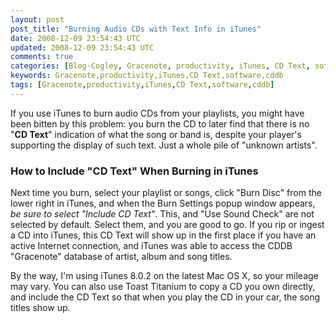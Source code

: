 ```yaml
---           
layout: post
post_title: "Burning Audio CDs with Text Info in iTunes"
date: 2008-12-09 23:54:43 UTC
updated: 2008-12-09 23:54:43 UTC
comments: true
categories: [Blog-Cogley, Gracenote, productivity, iTunes, CD Text, software, cddb]
keywords: Gracenote,productivity,iTunes,CD Text,software,cddb
tags: [Gracenote,productivity,iTunes,CD Text,software,cddb]
---
```

 

[](http://www.flickr.com/photos/81796435@N00/3095952585 "View 'iTunes - Burning Audio CDs with Text Info' on Flickr.com")If you use iTunes to burn audio CDs from your playlists, you might have been bitten by this problem: you burn the CD to later find that there is no "**CD Text**" indication of what the song or band is, despite your player's supporting the display of such text. Just a whole pile of "unknown artists". 


### How to Include "CD Text" When Burning in iTunes



Next time you burn, select your playlist or songs, click "Burn Disc" from the lower right in iTunes, and when the Burn Settings popup window appears, _be sure to select "Include CD Text"_. This, and "Use Sound Check" are not selected by default. Select them, and you are good to go. If you rip or ingest a CD into iTunes, this CD Text will show up in the first place if you have an active Internet connection, and iTunes was able to access the CDDB "Gracenote" database of artist, album and song titles.


By the way, I'm using iTunes 8.0.2 on the latest Mac OS X, so your mileage may vary. You can also use Toast Titanium to copy a CD you own directly, and include the CD Text so that when you play the CD in your car, the song titles show up. 

